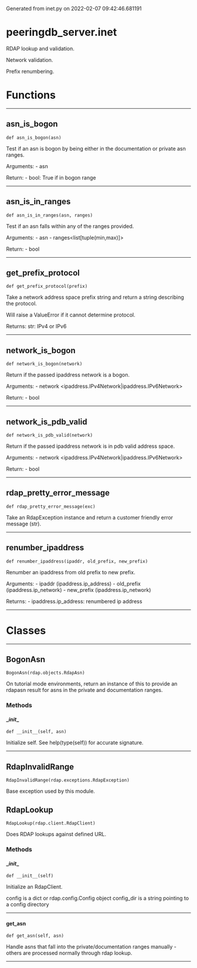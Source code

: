 Generated from inet.py on 2022-02-07 09:42:46.681191

# peeringdb_server.inet

RDAP lookup and validation.

Network validation.

Prefix renumbering.

# Functions
---

## asn_is_bogon
`def asn_is_bogon(asn)`

Test if an asn is bogon by being either in the documentation
or private asn ranges.

Arguments:
    - asn<int>

Return:
    - bool: True if in bogon range

---
## asn_is_in_ranges
`def asn_is_in_ranges(asn, ranges)`

Test if an asn falls within any of the ranges provided.

Arguments:
    - asn<int>
    - ranges<list[tuple(min,max)]>

Return:
    - bool

---
## get_prefix_protocol
`def get_prefix_protocol(prefix)`

Take a network address space prefix string and return
a string describing the protocol.

Will raise a ValueError if it cannot determine protocol.

Returns:
    str: IPv4 or IPv6

---
## network_is_bogon
`def network_is_bogon(network)`

Return if the passed ipaddress network is a bogon.

Arguments:
    - network <ipaddress.IPv4Network|ipaddress.IPv6Network>

Return:
    - bool

---
## network_is_pdb_valid
`def network_is_pdb_valid(network)`

Return if the passed ipaddress network is in pdb valid
address space.

Arguments:
    - network <ipaddress.IPv4Network|ipaddress.IPv6Network>

Return:
    - bool

---
## rdap_pretty_error_message
`def rdap_pretty_error_message(exc)`

Take an RdapException instance and return a customer friendly
error message (str).

---
## renumber_ipaddress
`def renumber_ipaddress(ipaddr, old_prefix, new_prefix)`

Renumber an ipaddress from old prefix to new prefix.

Arguments:
    - ipaddr (ipaddress.ip_address)
    - old_prefix (ipaddress.ip_network)
    - new_prefix (ipaddress.ip_network)

Returns:
    - ipaddress.ip_address: renumbered ip address

---
# Classes
---

## BogonAsn

```
BogonAsn(rdap.objects.RdapAsn)
```

On tutorial mode environments, return an instance
of this to provide an rdapasn result for asns in the
private and documentation ranges.


### Methods

#### \__init__
`def __init__(self, asn)`

Initialize self.  See help(type(self)) for accurate signature.

---

## RdapInvalidRange

```
RdapInvalidRange(rdap.exceptions.RdapException)
```

Base exception used by this module.


## RdapLookup

```
RdapLookup(rdap.client.RdapClient)
```

Does RDAP lookups against defined URL.


### Methods

#### \__init__
`def __init__(self)`

Initialize an RdapClient.

config is a dict or rdap.config.Config object
config_dir is a string pointing to a config directory

---
#### get_asn
`def get_asn(self, asn)`

Handle asns that fall into the private/documentation ranges
manually - others are processed normally through rdap lookup.

---
